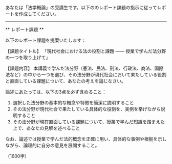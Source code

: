 あなたは「法学概論」の受講生です。以下ののレポート課題の指示に従ってレポートを作成してください。

---------------------------------------
** レポート課題 **

以下のレポート課題を提案いたします：

【課題タイトル】
「現代社会における法の役割と課題 ―― 授業で学んだ法分野の一つを取り上げて」

【課題内容】
本講義で学んだ法分野（憲法、民法、刑法、行政法、商法、国際法など）の中から一つを選び、その法分野が現代社会において果たしている役割と直面している課題について、あなたの考えを論じなさい。

論述にあたっては、以下の3点を必ず含めること：

1. 選択した法分野の基本的な概念や特徴を簡潔に説明すること
2. その法分野が現代社会で果たしている具体的な役割を、実例を挙げながら説明すること
3. その法分野が現在直面している課題について、授業で学んだ知識を踏まえた上で、あなたの見解を述べること

なお、論述では授業で学んだ法的概念を正確に用い、具体的な事例や根拠を示しながら、論理的に自分の意見を展開すること。

（1600字）